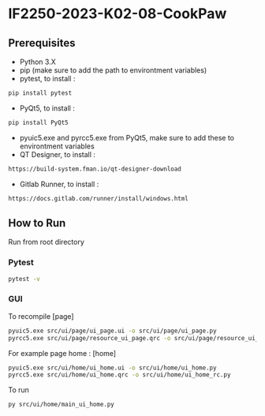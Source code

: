 # IF2250-2023-K02-08-CookPaw

## Prerequisites

- Python 3.X
- pip (make sure to add the path to environtment variables)
- pytest, to install :

```bash
pip install pytest
```

- PyQt5, to install :

```bash
pip install PyQt5
```

- pyuic5.exe and pyrcc5.exe from PyQt5, make sure to add these to environtment variables
- QT Designer, to install :

```bash
https://build-system.fman.io/qt-designer-download
```

- Gitlab Runner, to install :

```bash
https://docs.gitlab.com/runner/install/windows.html
```

## How to Run

Run from root directory

### Pytest

```bash
pytest -v
```

### GUI

To recompile [page]

```bash
pyuic5.exe src/ui/page/ui_page.ui -o src/ui/page/ui_page.py
pyrcc5.exe src/ui/page/resource_ui_page.qrc -o src/ui/page/resource_ui_page.py
```

For example page home : [home]

```bash
pyuic5.exe src/ui/home/ui_home.ui -o src/ui/home/ui_home.py
pyrcc5.exe src/ui/home/ui_home.qrc -o src/ui/home/ui_home_rc.py
```

To run

```bash
py src/ui/home/main_ui_home.py
```
